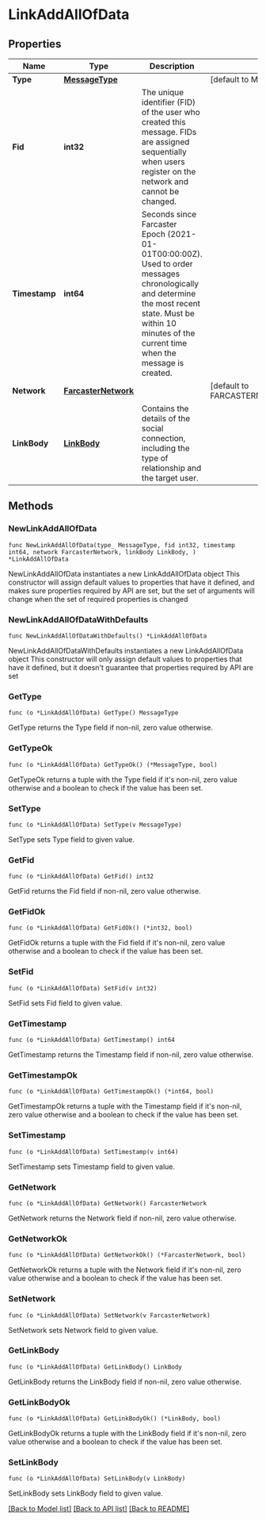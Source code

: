 # LinkAddAllOfData

## Properties

Name | Type | Description | Notes
------------ | ------------- | ------------- | -------------
**Type** | [**MessageType**](MessageType.md) |  | [default to MESSAGETYPE_MESSAGE_TYPE_CAST_ADD]
**Fid** | **int32** | The unique identifier (FID) of the user who created this message. FIDs are assigned sequentially when users register on the network and cannot be changed. | 
**Timestamp** | **int64** | Seconds since Farcaster Epoch (2021-01-01T00:00:00Z). Used to order messages chronologically and determine the most recent state. Must be within 10 minutes of the current time when the message is created. | 
**Network** | [**FarcasterNetwork**](FarcasterNetwork.md) |  | [default to FARCASTERNETWORK_FARCASTER_NETWORK_MAINNET]
**LinkBody** | [**LinkBody**](LinkBody.md) | Contains the details of the social connection, including the type of relationship and the target user. | 

## Methods

### NewLinkAddAllOfData

`func NewLinkAddAllOfData(type_ MessageType, fid int32, timestamp int64, network FarcasterNetwork, linkBody LinkBody, ) *LinkAddAllOfData`

NewLinkAddAllOfData instantiates a new LinkAddAllOfData object
This constructor will assign default values to properties that have it defined,
and makes sure properties required by API are set, but the set of arguments
will change when the set of required properties is changed

### NewLinkAddAllOfDataWithDefaults

`func NewLinkAddAllOfDataWithDefaults() *LinkAddAllOfData`

NewLinkAddAllOfDataWithDefaults instantiates a new LinkAddAllOfData object
This constructor will only assign default values to properties that have it defined,
but it doesn't guarantee that properties required by API are set

### GetType

`func (o *LinkAddAllOfData) GetType() MessageType`

GetType returns the Type field if non-nil, zero value otherwise.

### GetTypeOk

`func (o *LinkAddAllOfData) GetTypeOk() (*MessageType, bool)`

GetTypeOk returns a tuple with the Type field if it's non-nil, zero value otherwise
and a boolean to check if the value has been set.

### SetType

`func (o *LinkAddAllOfData) SetType(v MessageType)`

SetType sets Type field to given value.


### GetFid

`func (o *LinkAddAllOfData) GetFid() int32`

GetFid returns the Fid field if non-nil, zero value otherwise.

### GetFidOk

`func (o *LinkAddAllOfData) GetFidOk() (*int32, bool)`

GetFidOk returns a tuple with the Fid field if it's non-nil, zero value otherwise
and a boolean to check if the value has been set.

### SetFid

`func (o *LinkAddAllOfData) SetFid(v int32)`

SetFid sets Fid field to given value.


### GetTimestamp

`func (o *LinkAddAllOfData) GetTimestamp() int64`

GetTimestamp returns the Timestamp field if non-nil, zero value otherwise.

### GetTimestampOk

`func (o *LinkAddAllOfData) GetTimestampOk() (*int64, bool)`

GetTimestampOk returns a tuple with the Timestamp field if it's non-nil, zero value otherwise
and a boolean to check if the value has been set.

### SetTimestamp

`func (o *LinkAddAllOfData) SetTimestamp(v int64)`

SetTimestamp sets Timestamp field to given value.


### GetNetwork

`func (o *LinkAddAllOfData) GetNetwork() FarcasterNetwork`

GetNetwork returns the Network field if non-nil, zero value otherwise.

### GetNetworkOk

`func (o *LinkAddAllOfData) GetNetworkOk() (*FarcasterNetwork, bool)`

GetNetworkOk returns a tuple with the Network field if it's non-nil, zero value otherwise
and a boolean to check if the value has been set.

### SetNetwork

`func (o *LinkAddAllOfData) SetNetwork(v FarcasterNetwork)`

SetNetwork sets Network field to given value.


### GetLinkBody

`func (o *LinkAddAllOfData) GetLinkBody() LinkBody`

GetLinkBody returns the LinkBody field if non-nil, zero value otherwise.

### GetLinkBodyOk

`func (o *LinkAddAllOfData) GetLinkBodyOk() (*LinkBody, bool)`

GetLinkBodyOk returns a tuple with the LinkBody field if it's non-nil, zero value otherwise
and a boolean to check if the value has been set.

### SetLinkBody

`func (o *LinkAddAllOfData) SetLinkBody(v LinkBody)`

SetLinkBody sets LinkBody field to given value.



[[Back to Model list]](../README.md#documentation-for-models) [[Back to API list]](../README.md#documentation-for-api-endpoints) [[Back to README]](../README.md)


